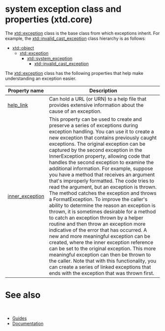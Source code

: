 # system exception class and properties (xtd.core)

The [xtd::exception](https://gammasoft71.github.io/xtd/reference_guides/latest/classxtd_1_1exception.html) class is the base class from which exceptions inherit. 
For example, the [xtd::invalid_cast_exception](https://gammasoft71.github.io/xtd/reference_guides/latest/classxtd_1_1invalid__cast__exception.html) class hierarchy is as follows:

* [xtd::object](https://gammasoft71.github.io/xtd/reference_guides/latest/classxtd_1_1object.html)
  * [xtd::exception](https://gammasoft71.github.io/xtd/reference_guides/latest/classxtd_1_1exception.html)
    * [xtd::system_exception](https://gammasoft71.github.io/xtd/reference_guides/latest/classxtd_1_1system__exception.html)
      * [xtd::invalid_cast_exception](https://gammasoft71.github.io/xtd/reference_guides/latest/classxtd_1_1invalid__cast__exception.html)

The [xtd::exception](https://gammasoft71.github.io/xtd/reference_guides/latest/classxtd_1_1exception.html) class has the following properties that help make understanding an exception easier.

| Property name | Description |
| ------------- | ----------- |
| [help_link](.) | Can hold a URL (or URN) to a help file that provides extensive information about the cause of an exception. |
| [inner_exception](/) | This property can be used to create and preserve a series of exceptions during exception handling. You can use it to create a new exception that contains previously caught exceptions. The original exception can be captured by the second exception in the InnerException property, allowing code that handles the second exception to examine the additional information. For example, suppose you have a method that receives an argument that's improperly formatted. The code tries to read the argument, but an exception is thrown. The method catches the exception and throws a FormatException. To improve the caller's ability to determine the reason an exception is thrown, it is sometimes desirable for a method to catch an exception thrown by a helper routine and then throw an exception more indicative of the error that has occurred. A new and more meaningful exception can be created, where the inner exception reference can be set to the original exception. This more meaningful exception can then be thrown to the caller. Note that with this functionality, you can create a series of linked exceptions that ends with the exception that was thrown first. |

# See also
​
* [Guides](/docs/documentation/Guides)
* [Documentation](/docs/documentation)

[//]: # (https://learn.microsoft.com/en-us/dotnet/standard/exceptions/exception-class-and-properties)
